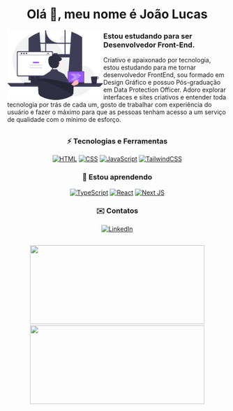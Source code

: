 <h1 align="center">Olá 👋, meu nome é João Lucas</h1>
<img align="left" src="svg/programando.svg" height="160px"/>
<h3 align="left">Estou estudando para ser Desenvolvedor Front-End.</h3>
<p align="left" class="sobre">Criativo e apaixonado por tecnologia, estou estudando para me tornar desenvolvedor FrontEnd, sou formado em Design Gráfico e possuo Pós-graduação em Data Protection Officer. Adoro explorar interfaces e sites criativos e entender toda tecnologia por trás de cada um, gosto de trabalhar com experiência do usuário e fazer o máximo para que as pessoas tenham acesso a um serviço de qualidade com o mínimo de esforço.
</p>

##

<h3 align="center">⚡ Tecnologias e Ferramentas</h3>
<div align="center">

[![HTML](https://img.shields.io/badge/HTML5-E34F26?style=for-the-badge&logo=html5&logoColor=white)](https://developer.mozilla.org/pt-BR/docs/Web/HTML/)
[![CSS](https://img.shields.io/badge/CSS3-1572B6?style=for-the-badge&logo=css3&logoColor=white)](https://developer.mozilla.org/pt-BR/docs/Web/CSS/)
[![JavaScript](https://img.shields.io/badge/JavaScript-f7e01d?style=for-the-badge&logo=javascript&logoColor=black)](https://www.javascript.com/)
[![TailwindCSS](https://img.shields.io/badge/tailwindcss-0ea5e9.svg?style=for-the-badge&logo=tailwind-css&logoColor=white)](https://tailwindcss.com/)

</div>

<h3 align="center">📖 Estou aprendendo</h3>
<div align="center">

[![TypeScript](https://img.shields.io/badge/TypeScript-3178c6?style=for-the-badge&logo=typescript&logoColor=white)](https://www.typescriptlang.org/)
[![React](https://img.shields.io/badge/React-087ea4?style=for-the-badge&logo=react&logoColor=61DAFB)](https://reactjs.org/)
[![Next JS](https://img.shields.io/badge/Next-black?style=for-the-badge&logo=next.js&logoColor=white)](https://nextjs.org/)

</div>

<h3 align="center">✉️ Contatos</h3>
<div align="center">

[![LinkedIn](https://img.shields.io/badge/LinkedIn-0077B5?style=for-the-badge&logo=linkedin&logoColor=white)](https://linkedin.com/in/joaolucasg/)

</div>

##

<div align="center">
<a href="https://github.com/joaolucascript">
<img height="180em" width="400px" src="https://github-readme-stats.vercel.app/api/top-langs/?username=joaolucascript&layout=compact&langs_count=7&theme=dracula"/>
<img height="180em" width="400px" src="https://github-readme-stats.vercel.app/api?username=joaolucascript&show_icons=true&theme=dracula&include_all_commits=true&count_private=true"/>
</div>
